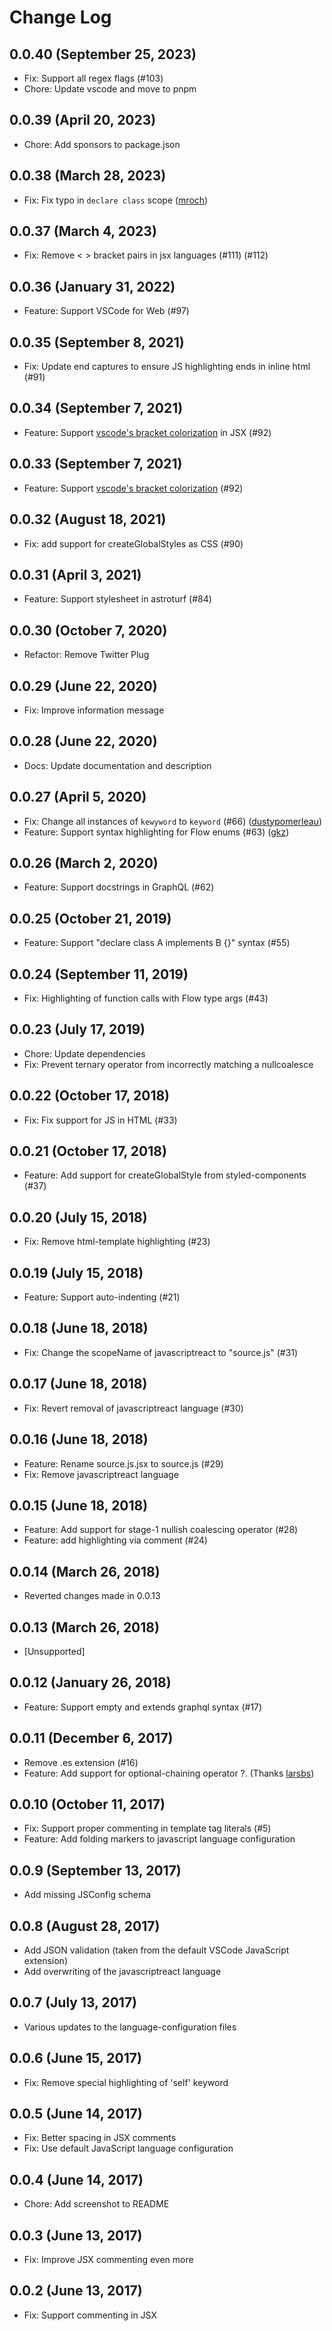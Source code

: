 # Change Log

## 0.0.40 (September 25, 2023)

- Fix: Support all regex flags (#103)
- Chore: Update vscode and move to pnpm

## 0.0.39 (April 20, 2023)

- Chore: Add sponsors to package.json

## 0.0.38 (March 28, 2023)

- Fix: Fix typo in `declare class` scope ([mroch](https://github.com/mroch))

## 0.0.37 (March 4, 2023)

- Fix: Remove < > bracket pairs in jsx languages (#111) (#112)

## 0.0.36 (January 31, 2022)

- Feature: Support VSCode for Web (#97)

## 0.0.35 (September 8, 2021)

- Fix: Update end captures to ensure JS highlighting ends in inline html (#91)

## 0.0.34 (September 7, 2021)

- Feature: Support [vscode's bracket colorization](https://code.visualstudio.com/updates/v1_60?WT.mc_id=devcloud-00000-cxa#_high-performance-bracket-pair-colorization) in JSX (#92)

## 0.0.33 (September 7, 2021)

- Feature: Support [vscode's bracket colorization](https://code.visualstudio.com/updates/v1_60?WT.mc_id=devcloud-00000-cxa#_high-performance-bracket-pair-colorization) (#92)

## 0.0.32 (August 18, 2021)

- Fix: add support for createGlobalStyles as CSS (#90)

## 0.0.31 (April 3, 2021)

- Feature: Support stylesheet in astroturf (#84)

## 0.0.30 (October 7, 2020)

- Refactor: Remove Twitter Plug

## 0.0.29 (June 22, 2020)

- Fix: Improve information message

## 0.0.28 (June 22, 2020)

- Docs: Update documentation and description

## 0.0.27 (April 5, 2020)

- Fix: Change all instances of `kewyword` to `keyword` (#66) ([dustypomerleau](https://github.com/dustypomerleau))
- Feature: Support syntax highlighting for Flow enums (#63) ([gkz](https://github.com/gkz))

## 0.0.26 (March 2, 2020)

- Feature: Support docstrings in GraphQL (#62)

## 0.0.25 (October 21, 2019)

- Feature: Support "declare class A implements B {}" syntax (#55)

## 0.0.24 (September 11, 2019)

- Fix: Highlighting of function calls with Flow type args (#43)

## 0.0.23 (July 17, 2019)

- Chore: Update dependencies
- Fix: Prevent ternary operator from incorrectly matching a nullcoalesce

## 0.0.22 (October 17, 2018)

- Fix: Fix support for JS in HTML (#33)

## 0.0.21 (October 17, 2018)

- Feature: Add support for createGlobalStyle from styled-components (#37)

## 0.0.20 (July 15, 2018)

- Fix: Remove html-template highlighting (#23)

## 0.0.19 (July 15, 2018)

- Feature: Support auto-indenting (#21)

## 0.0.18 (June 18, 2018)

- Fix: Change the scopeName of javascriptreact to "source.js" (#31)

## 0.0.17 (June 18, 2018)

- Fix: Revert removal of javascriptreact language (#30)

## 0.0.16 (June 18, 2018)

- Feature: Rename source.js.jsx to source.js (#29)
- Fix: Remove javascriptreact language

## 0.0.15 (June 18, 2018)

- Feature: Add support for stage-1 nullish coalescing operator (#28)
- Feature: add highlighting via comment (#24)

## 0.0.14 (March 26, 2018)

- Reverted changes made in 0.0.13

## 0.0.13 (March 26, 2018)

- [Unsupported]

## 0.0.12 (January 26, 2018)

- Feature: Support empty and extends graphql syntax (#17)

## 0.0.11 (December 6, 2017)

- Remove .es extension (#16)
- Feature: Add support for optional-chaining operator ?. (Thanks [larsbs](https://github.com/larsbs))

## 0.0.10 (October 11, 2017)

- Fix: Support proper commenting in template tag literals (#5)
- Feature: Add folding markers to javascript language configuration

## 0.0.9 (September 13, 2017)

- Add missing JSConfig schema

## 0.0.8 (August 28, 2017)

- Add JSON validation (taken from the default VSCode JavaScript extension)
- Add overwriting of the javascriptreact language

## 0.0.7 (July 13, 2017)

- Various updates to the language-configuration files

## 0.0.6 (June 15, 2017)

- Fix: Remove special highlighting of 'self' keyword

## 0.0.5 (June 14, 2017)

- Fix: Better spacing in JSX comments
- Fix: Use default JavaScript language configuration

## 0.0.4 (June 14, 2017)

- Chore: Add screenshot to README

## 0.0.3 (June 13, 2017)

- Fix: Improve JSX commenting even more

## 0.0.2 (June 13, 2017)

- Fix: Support commenting in JSX
